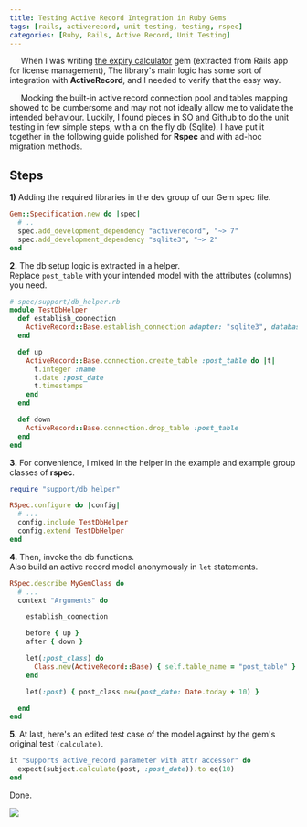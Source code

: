```yaml
---
title: Testing Active Record Integration in Ruby Gems
tags: [rails, activerecord, unit testing, testing, rspec]
categories: [Ruby, Rails, Active Record, Unit Testing]
---
```



&nbsp;&nbsp;&nbsp;&nbsp;&nbsp;When I was writing [the expiry calculator](https://github.com/abarrak/expiry_calculator) gem (extracted from Rails app for license management), The library's main logic has some sort of integration with **ActiveRecord**, and I needed to verify that the easy way.

&nbsp;&nbsp;&nbsp;&nbsp;&nbsp;Mocking the built-in active record connection pool and tables mapping showed to be cumbersome and may not not ideally allow me to validate the intended behaviour. Luckily, I found pieces in SO and Github to do the unit testing in few simple steps, with a on the fly db (Sqlite). I have put it together in the following guide polished for **Rspec** and with ad-hoc migration methods.

<!-- post-excerpt -->

## Steps

**1)** Adding the required libraries in the dev group of our Gem spec file.

```ruby
Gem::Specification.new do |spec|
  # ..
  spec.add_development_dependency "activerecord", "~> 7"
  spec.add_development_dependency "sqlite3", "~> 2"
end
```

**2.** The db setup logic is extracted in a helper.<br>
   Replace `post_table` with your intended model with the attributes (columns) you need.

```ruby
# spec/support/db_helper.rb
module TestDbHelper
  def establish_coonection
    ActiveRecord::Base.establish_connection adapter: "sqlite3", database: ":memory:"
  end

  def up
    ActiveRecord::Base.connection.create_table :post_table do |t|
      t.integer :name
      t.date :post_date
      t.timestamps
    end
  end

  def down
    ActiveRecord::Base.connection.drop_table :post_table
  end
end
```

**3.** For convenience, I mixed in the helper in the example and example group classes of **rspec**.

```ruby
require "support/db_helper"

RSpec.configure do |config|
  # ...
  config.include TestDbHelper
  config.extend TestDbHelper
end
```

**4.** Then, invoke the db functions.<br>
   Also build an active record model anonymously in `let` statements.

```ruby
RSpec.describe MyGemClass do
  # ...
  context "Arguments" do

    establish_coonection

    before { up }
    after { down }

    let(:post_class) do
      Class.new(ActiveRecord::Base) { self.table_name = "post_table" }
    end

    let(:post) { post_class.new(post_date: Date.today + 10) }

  end
end
```

**5.** At last, here's an edited test case of the model against by the gem's original test `(calculate)`.

```ruby
it "supports active_record parameter with attr accessor" do
  expect(subject.calculate(post, :post_date)).to eq(10)
end
```

Done.

<img src="{{ site.baseurl_root }}/public/images/respec-test-ar-models-in-gems.png" class="post-image resize-lg center-image">
